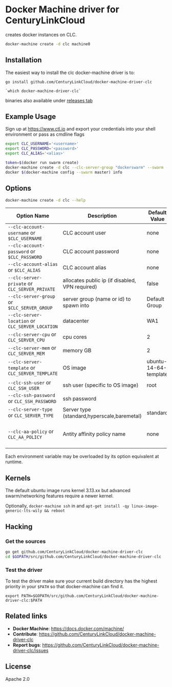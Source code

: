 
# Docker Machine driver for CenturyLinkCloud

creates docker instances on CLC.

```bash
docker-machine create -d clc machine0
```


## Installation

The easiest way to install the clc docker-machine driver is to:

```
go install github.com/CenturyLinkCloud/docker-machine-driver-clc

`which docker-machine-driver-clc`
```

binaries also available under [releases tab](https://github.com/CenturyLinkCloud/docker-machine-driver-clc/releases)


## Example Usage

Sign up at https://www.ctl.io and export your credentials into your shell environment or pass as cmdline flags

```bash
export CLC_USERNAME='<username>'
export CLC_PASSWORD='<password>'
export CLC_ALIAS='<alias>'

token=$(docker run swarm create)
docker-machine create -d clc --clc-server-group "dockerswarm" --swarm --swarm-discovery --swarm-token token://$token master
docker $(docker-machine config --swarm master) info
```


## Options

```bash
docker-machine create -d clc --help
```


 Option Name                                          | Description                                     | Default Value         | required 
------------------------------------------------------|-------------------------------------------------|-----------------------|----------
 ``--clc-account-username`` or ``$CLC_USERNAME``      | CLC account user                                | none                  | yes      
 ``--clc-account-password`` or ``$CLC_PASSWORD``      | CLC account password                            | none                  | yes      
 ``--clc-account-alias`` or ``$CLC_ALIAS``            | CLC account alias                               | none                  | yes      
 ``--clc-server-private`` or ``CLC_SERVER_PRIVATE``   | allocates public ip (if disabled, VPN required) | false                 | no       
 ``--clc-server-group`` or ``$CLC_SERVER_GROUP``      | server group (name or id) to spawn into         | Default Group         | no       
 ``--clc-server-location`` or ``CLC_SERVER_LOCATION`` | datacenter                                      | WA1                   | no       
 ``--clc-server-cpu`` or ``CLC_SERVER_CPU``           | cpu cores                                       | 2                     | no       
 ``--clc-server-mem`` or ``CLC_SERVER_MEM``           | memory GB                                       | 2                     | no       
 ``--clc-server-template`` or ``CLC_SERVER_TEMPLATE`` | OS image                                        | ubuntu-14-64-template | no       
 ``--clc-ssh-user`` or ``CLC_SSH_USER``               | ssh user (specific to OS image)                 | root                  | no       
 ``--clc-ssh-password`` or ``CLC_SSH_PASSWORD``       | ssh password                                    | <generated>           | no 
 ``--clc-server-type`` or ``CLC_SERVER_TYPE``         | Server type (standard,hyperscale,baremetal)     | standard              | no
 ``--clc-aa-policy`` or ``CLC_AA_POLICY``             | Antity affinity policy name                     | none                  | no (unless server type = hyperscale)      


Each environment variable may be overloaded by its option equivalent at runtime.

## Kernels

The default ubuntu image runs kernel 3.13.xx but advanced swarm/networking features require a newer kernel.

Optionally, `docker-machine ssh` in and `apt-get install -qy linux-image-generic-lts-wily && reboot`

## Hacking

### Get the sources

```bash
go get github.com/CenturyLinkCloud/docker-machine-driver-clc
cd $GOPATH/src/github.com/CenturyLinkCloud/docker-machine-driver-clc
```

### Test the driver

To test the driver make sure your current build directory has the highest
priority in your ``$PATH`` so that docker-machine can find it.

```
export PATH=$GOPATH/src/github.com/CenturyLinkCloud/docker-machine-driver-clc:$PATH
```

## Related links

- **Docker Machine**: https://docs.docker.com/machine/
- **Contribute**: https://github.com/CenturyLinkCloud/docker-machine-driver-clc
- **Report bugs**: https://github.com/CenturyLinkCloud/docker-machine-driver-clc/issues

## License

Apache 2.0
